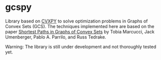 # gcspy

Library based on [CVXPY](https://www.cvxpy.org) to solve optimization problems in Graphs of Convex Sets (GCS).
The techniques implemented here are based on the paper [Shortest Paths in Graphs of Convex Sets](https://arxiv.org/abs/2101.11565) by Tobia Marcucci, Jack Umenberger, Pablo A. Parrilo, and Russ Tedrake.

Warning: The library is still under development and not thoroughly tested yet.
